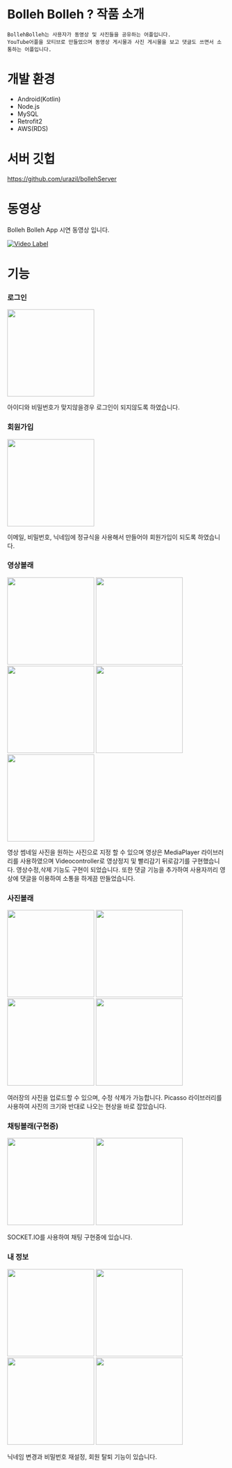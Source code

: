 # Bolleh Bolleh ? 작품 소개
```
BollehBolleh는 사용자가 동영상 및 사진들을 공유하는 어플입니다.
YouTube어플을 모티브로 만들었으며 동영상 게시물과 사진 게시물을 보고 댓글도 쓰면서 소통하는 어플입니다.
```

# 개발 환경 
* Android(Kotlin)
* Node.js
* MySQL
* Retrofit2
* AWS(RDS)

# 서버 깃헙

https://github.com/urazil/bollehServer

 # 동영상
 
Bolleh Bolleh App 시연 동영상 입니다.


[![Video Label](https://user-images.githubusercontent.com/48799375/81665852-35577100-947c-11ea-8b83-d168658f1cac.png)](https://youtu.be/EG6hmDY5EtI?t=0s)




# 기능

### 로그인 

<div>
  <img src="https://user-images.githubusercontent.com/48799375/81666949-a77c8580-947d-11ea-9b6e-2abe38404fca.png" width="200"></img>
</div>

아이디와 비밀번호가 맞지않을경우 로그인이 되지않도록 하였습니다.

### 회원가입

<div>
  <img src="https://user-images.githubusercontent.com/48799375/81668116-1e664e00-947f-11ea-8fc7-db24ce5f5d8d.png" width="200"></img>
</div>

 이메일, 비밀번호, 닉네임에 정규식을 사용해서 만들어야 회원가입이 되도록 하였습니다.

### 영상볼래

<div>
  <img src="https://user-images.githubusercontent.com/48799375/81667928-e7903800-947e-11ea-8bdd-c217261d1702.png" width="200"></img>
   <img src="https://user-images.githubusercontent.com/48799375/81668171-3b028600-947f-11ea-9b56-27bce543aaf0.png" width="200"></img>
 <img src="https://user-images.githubusercontent.com/48799375/81668305-72713280-947f-11ea-9942-76f3f4fba094.png" width="200"></img>
  <img src="https://user-images.githubusercontent.com/48799375/81668409-9c2a5980-947f-11ea-8a49-4da6431af2a3.png" width="200"></img>
   <img src="https://user-images.githubusercontent.com/48799375/81670609-d6492a80-9482-11ea-8a8f-bf10d0dd018f.png" width="200"></img>
</div>


영상 썸네일 사진을 원하는 사진으로 지정 할 수 있으며 영상은 MediaPlayer 라이브러리를 사용하였으며 Videocontroller로  영상정지 및 빨리감기 뒤로감기를 구현했습니다. 영상수정,삭제 기능도 구현이 되었습니다. 또한 댓글 기능을 추가하여 사용자끼리 영상에 댓글을 이용하여 소통을 하게끔 만들었습니다.

### 사진볼래

<div>
  <img src="https://user-images.githubusercontent.com/48799375/81669811-b36a4680-9481-11ea-83c1-a86e2a1dacda.png" width="200"></img>
   <img src="https://user-images.githubusercontent.com/48799375/81669859-c5e48000-9481-11ea-90b8-c3afcd3de293.png" width="200"></img>
 <img src="https://user-images.githubusercontent.com/48799375/81669917-dbf24080-9481-11ea-8d93-bf5369616900.png" width="200"></img>
  <img src="https://user-images.githubusercontent.com/48799375/81669967-ef9da700-9481-11ea-81f9-8f1ded896ec6.png" width="200"></img>
</div>

여러장의 사진을 업로드할 수 있으며, 수정 삭제가 가능합니다. Picasso 라이브러리를 사용하여 사진의 크기와 반대로 나오는 현상을 바로 잡았습니다.

### 채팅볼래(구현중)

<div>
  <img src="https://user-images.githubusercontent.com/48799375/81670376-7783b100-9482-11ea-89da-520283bf4802.png" width="200"></img>
   <img src="https://user-images.githubusercontent.com/48799375/81670412-85d1cd00-9482-11ea-816d-65d477c8fede.png" width="200"></img>
</div>

SOCKET.IO를 사용하여 채팅 구현중에 있습니다.

### 내 정보 

<div>
  <img src="https://user-images.githubusercontent.com/48799375/81670869-38099480-9483-11ea-930c-d70a7ed1e3a9.png" width="200"></img>
   <img src="https://user-images.githubusercontent.com/48799375/81671921-6cca1b80-9484-11ea-92d8-afd9e47ce5d5.png" width="200"></img>
   <img src="https://user-images.githubusercontent.com/48799375/81670946-57a0bd00-9483-11ea-8540-110b0d7745cf.png" width="200"></img>
 <img src="https://user-images.githubusercontent.com/48799375/81670984-62f3e880-9483-11ea-8e6c-fce26201da27.png" width="200"></img>
</div>

닉네임 변경과 비밀번호 재설정, 회원 탈퇴 기능이 있습니다.

























